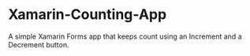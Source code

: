 # Xamarin-Counting-App
A simple Xamarin Forms app that keeps count using an Increment and a Decrement button.
